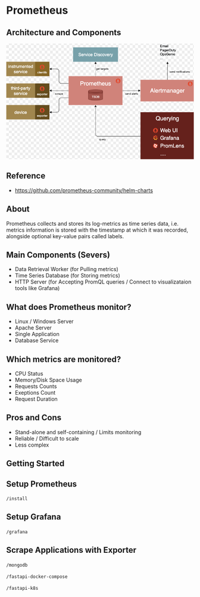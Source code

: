 # Prometheus

## Architecture and Components
![Screenshot](pics/architecture.png)


## Reference 
- https://github.com/prometheus-community/helm-charts

## About
Prometheus collects and stores its log-metrics as time series data, i.e. metrics information is stored with the timestamp at which it was recorded, alongside optional key-value pairs called labels.

## Main Components (Severs)
- Data Retrieval Worker (for Pulling metrics)
- Time Series Database (for Storing metrics)
- HTTP Server (for Accepting PromQL queries / Connect to visualizataion tools like Grafana)

## What does Prometheus monitor?
- Linux / Windows Server
- Apache Server
- Single Application
- Database Service

## Which metrics are monitored?
- CPU Status
- Memory/Disk Space Usage
- Requests Counts
- Exeptions Count
- Request Duration

## Pros and Cons
- Stand-alone and self-containing / Limits monitoring
- Reliable / Difficult to scale
- Less complex

## Getting Started

## Setup Prometheus

`/install`

## Setup Grafana

`/grafana`

## Scrape Applications with Exporter

`/mongodb`

`/fastapi-docker-compose`

`/fastapi-k8s`